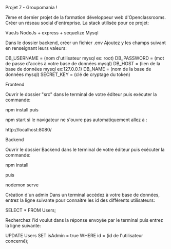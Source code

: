 Projet 7 - Groupomania !

7ème et dernier projet de la formation développeur web d'Openclassrooms. Créer un réseau social d'entreprise. La stack utilisée pour ce projet:

VueJs 
NodeJs + express + sequelize
Mysql

Dans le dossier backend,  créer un fichier .env
Ajoutez y les champs suivant en renseignant leurs valeurs: 

DB_USERNAME = (nom d'utilisateur mysql ex: root)
DB_PASSWORD = (mot de passe d'accès à votre base de données mysql)
DB_HOST = (lien de la base de données mysql ex:127.0.0.1)
DB_NAME = (nom de la base de données mysql)
SECRET_KEY = (clé de cryptage du token)

Frontend

Ouvrir le dossier "src" dans le terminal de votre éditeur puis exécuter la commande:

npm install
puis

npm start
si le navigateur ne s'ouvre pas automatiquement allez à :

http://localhost:8080/

Backend

Ouvrir le dossier Backend dans le terminal de votre éditeur puis exécuter la commande:

npm install

puis

nodemon serve

Création d'un admin
Dans un terminal accédez à votre base de données, entrez la ligne suivante pour connaitre les id des différents utilisateurs: 

SELECT * FROM Users;

Recherchez l'id voulut dans la réponse envoyée par le terminal puis entrez la ligne suivante:

UPDATE Users SET isAdmin = true WHERE id = (id de l'utilisateur concerné);